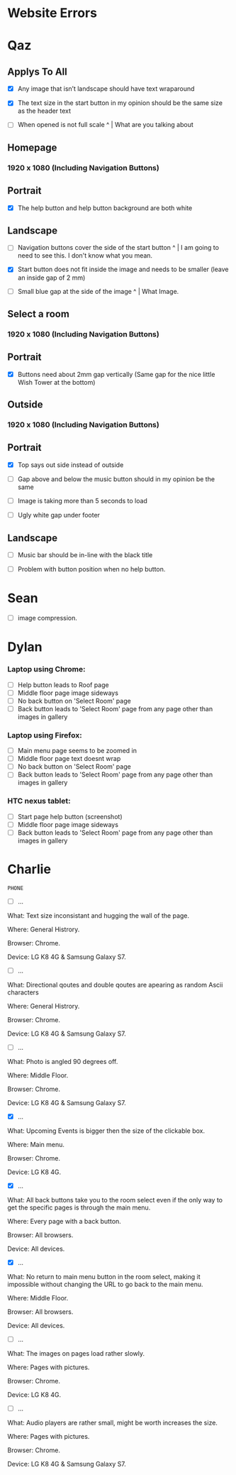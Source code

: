 # Website Errors
# Qaz
## Applys To All

- [x] Any image that isn’t landscape should have text wraparound

- [x] The text size in the start button in my opinion should be the same size as the header text

- [ ] When opened is not full scale
  ^
  |
What are you talking about


## Homepage

### 1920 x 1080 (Including Navigation Buttons)

## Portrait

- [x] The help button and help button background are both white

## Landscape

- [ ] Navigation buttons cover the side of the start button
  ^
  |
I am going to need to see this. I don't know what you mean.

- [x] Start button does not fit inside the image and needs to be smaller (leave an inside gap of 2 mm)

- [ ] Small blue gap at the side of the image
  ^
  |
What Image.

## Select a room

### 1920 x 1080 (Including Navigation Buttons)

## Portrait

- [x] Buttons need about 2mm gap vertically (Same gap for the nice little Wish Tower 
at the bottom)

## Outside

### 1920 x 1080 (Including Navigation Buttons)

## Portrait

- [x] Top says out side instead of outside

- [ ] Gap above and below the music button should in my opinion be the same

- [ ] Image is taking more than 5 seconds to load

- [ ] Ugly white gap under footer

## Landscape

- [ ] Music bar should be in-line with the black title

- [ ] Problem with button position when no help button.





# Sean

- [ ] image compression.

# Dylan

### Laptop using Chrome:
- [ ] Help button leads to Roof page
- [ ] Middle floor page image sideways
- [ ] No back button on 'Select Room' page
- [ ] Back button leads to 'Select Room' page from any page other than images in gallery

### Laptop using Firefox:
- [ ] Main menu page seems to be zoomed in
- [ ] Middle floor page text doesnt wrap
- [ ] No back button on 'Select Room' page
- [ ] Back button leads to 'Select Room' page from any page other than images in gallery

### HTC nexus tablet:
- [ ] Start page help button (screenshot)
- [ ] Middle floor page image sideways
- [ ] Back button leads to 'Select Room' page from any page other than images in gallery

# Charlie

	PHONE


- [ ] ...

What: Text size inconsistant and hugging the wall of the page.

Where: General Histrory.

Browser: Chrome.

Device: LG K8 4G & Samsung Galaxy S7.

- [ ] ...

What: Directional qoutes and double qoutes are apearing as random Ascii characters

Where: General Histrory.

Browser: Chrome.

Device: LG K8 4G & Samsung Galaxy S7.

- [ ] ...

What: Photo is angled 90 degrees off.

Where: Middle Floor.

Browser: Chrome.

Device: LG K8 4G & Samsung Galaxy S7.

- [x] ...

What: Upcoming Events is bigger then the size of the clickable box.

Where: Main menu.

Browser: Chrome.

Device: LG K8 4G.

- [x] ...

What: All back buttons take you to the room select even if the only way to get the specific pages is through the main menu.

Where: Every page with a back button.

Browser: All browsers.

Device: All devices.

- [x] ...

What: No return to main menu button in the room select, making it impossible without changing the URL to go back to the main menu.

Where: Middle Floor.

Browser: All browsers.

Device: All devices.

- [ ] ...

What: The images on pages load rather slowly.

Where: Pages with pictures.

Browser: Chrome.

Device: LG K8 4G.

- [ ] ...

What: Audio players are rather small, might be worth increases the size.

Where: Pages with pictures.

Browser: Chrome.

Device: LG K8 4G & Samsung Galaxy S7.